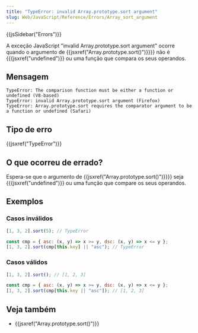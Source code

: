 ```yaml
---
title: "TypeError: invalid Array.prototype.sort argument"
slug: Web/JavaScript/Reference/Errors/Array_sort_argument
---
```


{{jsSidebar("Errors")}}

A exceção JavaScript "invalid Array.prototype.sort argument" ocorre quando o argumento de {{jsxref("Array.prototype.sort()")}}}} não é {{{jsxref("undefined")}} ou uma função que compara os seus operandos.

## Mensagem

```
TypeError: The comparison function must be either a function or undefined (V8-based)
TypeError: invalid Array.prototype.sort argument (Firefox)
TypeError: Array.prototype.sort requires the comparator argument to be a function or undefined (Safari)
```

## Tipo de erro

{{jsxref("TypeError")}}

## O que ocorreu de errado?

Espera-se que o argumento de {{jsxref("Array.prototype.sort()")}}}} seja {{{jsxref("undefined")}} ou uma função que compare os seus operandos.

## Exemplos

### Casos inválidos

```js example-bad
[1, 3, 2].sort(5); // TypeError

const cmp = { asc: (x, y) => x >= y, dsc: (x, y) => x <= y };
[1, 3, 2].sort(cmp[this.key] || "asc"); // TypeError
```

### Casos válidos

```js example-good
[1, 3, 2].sort(); // [1, 2, 3]

const cmp = { asc: (x, y) => x >= y, dsc: (x, y) => x <= y };
[1, 3, 2].sort(cmp[this.key || "asc"]); // [1, 2, 3]
```

## Veja também

- {{jsxref("Array.prototype.sort()")}}
